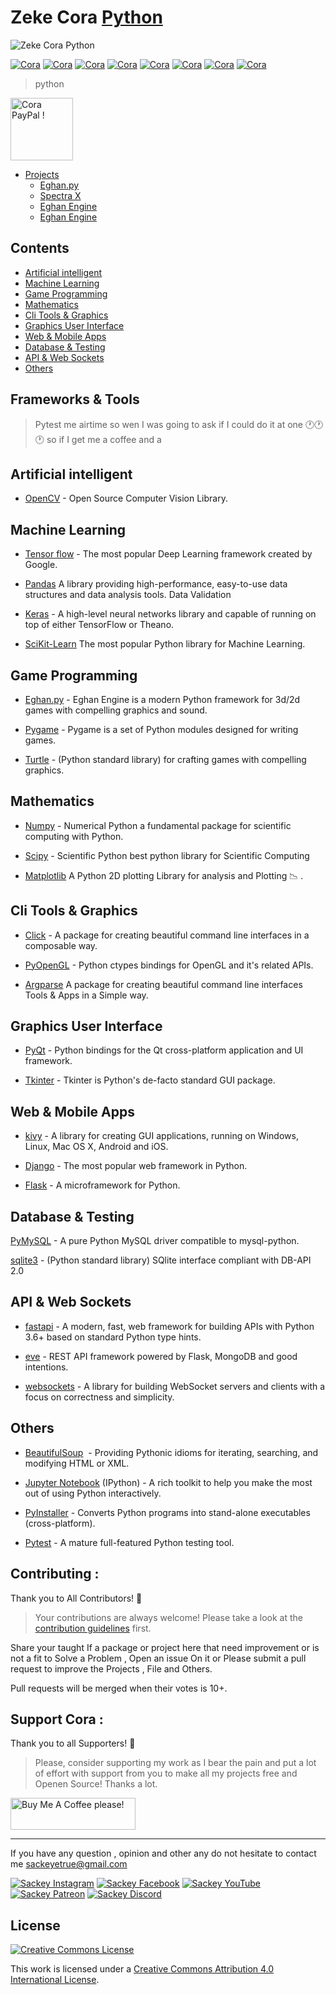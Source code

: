  # Zeke Cora [Python](https://python.org)
![Zeke Cora Python](./png/corapy.png)

[![Cora](https://img.shields.io/badge/language-C++-green.svg)]()
[![Cora](https://img.shields.io/badge/language-Python-red.svg)]()
[![Cora](https://img.shields.io/badge/language-JavaScript-blue.svg)]()
[![Cora](https://img.shields.io/badge/language-C-red.svg)]()
[![Cora](https://img.shields.io/badge/language-TypeScript-pink.svg)]()
[![Cora](https://img.shields.io/badge/language-CSharp-yellow.svg)]()
[![Cora](https://img.shields.io/badge/Zeke-Cora-yellow.svg)]()
[![Cora](https://img.shields.io/badge/Engine-Eghan-blue.svg)]()

<!-- ![Zeke Cora Python](./png/py.png) -->

>  python 
 <img src="pyi.png" alt="Cora PayPal !" style="height: 100px !important; width: 100px !important;" >
</a>

 - [Projects]() 
   - [Eghan.py]()
   - [Spectra X ]()
   - [Eghan Engine]()
   - [Eghan Engine]()

## Contents

- [Artificial intelligent](#artificial-intelligent)
- [Machine Learning]()
- [Game Programming]()
- [Mathematics]()
- [Cli Tools & Graphics]()
- [Graphics User Interface]()
- [Web & Mobile Apps]()
- [Database & Testing]()
- [API & Web Sockets]()
- [Others](#others)

## Frameworks & Tools
> Pytest me airtime so wen I was going to ask if I could do it at one 🕐🕐🕐 so if I get me a coffee and a

## Artificial intelligent
- [OpenCV]() - Open Source Computer Vision Library.

## Machine Learning
- [Tensor flow]() - The most popular Deep Learning framework created by Google.

- [Pandas]() A library providing high-performance, easy-to-use data structures and data analysis tools.
Data Validation

- [Keras]() - A high-level neural networks library and capable of running on top of either TensorFlow or Theano.

- [SciKit-Learn]() The most popular Python library for Machine Learning.

## Game Programming
- [Eghan.py]() - Eghan Engine  is a modern Python framework for 3d/2d games with compelling graphics and sound.

- [Pygame]() - Pygame is a set of Python modules designed for writing games.

- [Turtle]() - (Python standard library) for crafting games with compelling graphics.

## Mathematics

- [Numpy]() - Numerical Python a fundamental package for scientific computing with Python.

- [Scipy]() - Scientific Python best python library for Scientific Computing

- [Matplotlib]() A Python 2D plotting  Library for  analysis and Plotting 📉 .

## Cli Tools & Graphics

- [Click]() - A package for creating beautiful command line interfaces in a composable way.

- [PyOpenGL]() - Python ctypes bindings for OpenGL and it's related APIs.

- [Argparse]() A package for creating beautiful command line interfaces Tools & Apps in a Simple way.

## Graphics User Interface

- [PyQt]() - Python bindings for the Qt cross-platform application and UI framework.

- [Tkinter]() - Tkinter is Python's de-facto standard GUI package.

## Web & Mobile Apps

- [kivy]() - A library for creating GUI applications, running on Windows, Linux, Mac OS X, Android and iOS.

- [Django]() - The most popular web framework in Python.

- [Flask]() - A microframework for Python.

## Database & Testing

 [PyMySQL]() - A pure Python MySQL driver compatible to mysql-python.

 [sqlite3]() - (Python standard library) SQlite interface compliant with DB-API 2.0

## API & Web Sockets

- [fastapi]() - A modern, fast, web framework for building APIs with Python 3.6+ based on standard Python type hints.

- [eve]() - REST API framework powered by Flask, MongoDB and good intentions.

- [websockets]() - A library for building WebSocket servers and clients with a focus on correctness and simplicity.

## Others
- [BeautifulSoup]()  - Providing Pythonic idioms for iterating, searching, and modifying HTML or XML.

- [Jupyter Notebook]() (IPython) - A rich toolkit to help you make the most out of using Python interactively.

- [PyInstaller]() - Converts Python programs into stand-alone executables (cross-platform).

- [Pytest]() - A mature full-featured Python testing tool.

## Contributing  :

Thank you to All Contributors! 🙏

> Your contributions are always welcome! Please take a look at the [contribution guidelines]() first.

Share your taught If a package or project here that need improvement or is not a  fit to Solve a Problem , Open an issue On it or Please submit a pull request to improve the Projects , File and Others. 

Pull requests will be merged when their votes is 10+.

## Support Cora :

Thank you to all Supporters! 🙏

> Please, consider supporting my work as I bear the pain and put a  lot of effort with support from you to make all my projects free and Openen Source! Thanks a lot.

<a href="https://www.buymeacoffee.com/sackeyetrue" target="_blank"><img src="https://cdn.buymeacoffee.com/buttons/default-orange.png" alt="Buy Me A Coffee please!" style="height: 51px !important;width: 200px !important;" ></a>

-------
If you have any question ,  opinion and other   any do not hesitate to contact me 
<sackeyetrue@gmail.com>

[![Sackey Instagram](ig.png)](https://instagram.com/sackeyetrue)
[![Sackey Facebook](ig.png)](https://facebook.com/sackeyetrue)
[![Sackey YouTube](ig.png)](https://youtube.com/sackeyetrue)
[![Sackey Patreon](ig.png)](https://patreon.com/sackeyetrue)
[![Sackey Discord](ig.png)](https://discord.com/sackeyetrue)


## License

[![Creative Commons License](http://i.creativecommons.org/l/by/4.0/88x31.png)](http://creativecommons.org/licenses/by/4.0/)

This work is licensed under a [Creative Commons Attribution 4.0 International License](http://creativecommons.org/licenses/by/4.0/).


